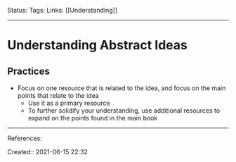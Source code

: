 Status:
Tags: 
Links: [[Understanding]]
___
# Understanding Abstract Ideas
## Practices
- Focus on one resource that is related to the idea, and focus on the main points that relate to the idea
	- Use it as a primary resource
	- To further solidify your understanding, use additional resources to expand on the points found in the main book
___
References:

Created:: 2021-06-15 22:32